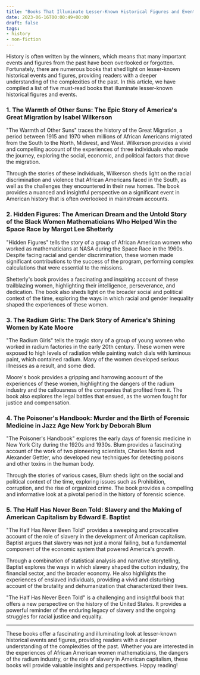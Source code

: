 ```yaml
---
title: "Books That Illuminate Lesser-Known Historical Figures and Events"
date: 2023-06-16T00:00:49+00:00
draft: false
tags:
- history
- non-fiction
---
```


History is often written by the winners, which means that many important events and figures from the past have been overlooked or forgotten. Fortunately, there are numerous books that shed light on lesser-known historical events and figures, providing readers with a deeper understanding of the complexities of the past. In this article, we have compiled a list of five must-read books that illuminate lesser-known historical figures and events.

### 1. The Warmth of Other Suns: The Epic Story of America's Great Migration by Isabel Wilkerson

"The Warmth of Other Suns" traces the history of the Great Migration, a period between 1915 and 1970 when millions of African Americans migrated from the South to the North, Midwest, and West. Wilkerson provides a vivid and compelling account of the experiences of three individuals who made the journey, exploring the social, economic, and political factors that drove the migration.

Through the stories of these individuals, Wilkerson sheds light on the racial discrimination and violence that African Americans faced in the South, as well as the challenges they encountered in their new homes. The book provides a nuanced and insightful perspective on a significant event in American history that is often overlooked in mainstream accounts.

### 2. Hidden Figures: The American Dream and the Untold Story of the Black Women Mathematicians Who Helped Win the Space Race by Margot Lee Shetterly

"Hidden Figures" tells the story of a group of African American women who worked as mathematicians at NASA during the Space Race in the 1960s. Despite facing racial and gender discrimination, these women made significant contributions to the success of the program, performing complex calculations that were essential to the missions.

Shetterly's book provides a fascinating and inspiring account of these trailblazing women, highlighting their intelligence, perseverance, and dedication. The book also sheds light on the broader social and political context of the time, exploring the ways in which racial and gender inequality shaped the experiences of these women.

### 3. The Radium Girls: The Dark Story of America's Shining Women by Kate Moore

"The Radium Girls" tells the tragic story of a group of young women who worked in radium factories in the early 20th century. These women were exposed to high levels of radiation while painting watch dials with luminous paint, which contained radium. Many of the women developed serious illnesses as a result, and some died.

Moore's book provides a gripping and harrowing account of the experiences of these women, highlighting the dangers of the radium industry and the callousness of the companies that profited from it. The book also explores the legal battles that ensued, as the women fought for justice and compensation.

### 4. The Poisoner's Handbook: Murder and the Birth of Forensic Medicine in Jazz Age New York by Deborah Blum

"The Poisoner's Handbook" explores the early days of forensic medicine in New York City during the 1920s and 1930s. Blum provides a fascinating account of the work of two pioneering scientists, Charles Norris and Alexander Gettler, who developed new techniques for detecting poisons and other toxins in the human body.

Through the stories of various cases, Blum sheds light on the social and political context of the time, exploring issues such as Prohibition, corruption, and the rise of organized crime. The book provides a compelling and informative look at a pivotal period in the history of forensic science.

### 5. The Half Has Never Been Told: Slavery and the Making of American Capitalism by Edward E. Baptist

"The Half Has Never Been Told" provides a sweeping and provocative account of the role of slavery in the development of American capitalism. Baptist argues that slavery was not just a moral failing, but a fundamental component of the economic system that powered America's growth.

Through a combination of statistical analysis and narrative storytelling, Baptist explores the ways in which slavery shaped the cotton industry, the financial sector, and the broader economy. He also highlights the experiences of enslaved individuals, providing a vivid and disturbing account of the brutality and dehumanization that characterized their lives.

"The Half Has Never Been Told" is a challenging and insightful book that offers a new perspective on the history of the United States. It provides a powerful reminder of the enduring legacy of slavery and the ongoing struggles for racial justice and equality.

---

These books offer a fascinating and illuminating look at lesser-known historical events and figures, providing readers with a deeper understanding of the complexities of the past. Whether you are interested in the experiences of African American women mathematicians, the dangers of the radium industry, or the role of slavery in American capitalism, these books will provide valuable insights and perspectives. Happy reading!